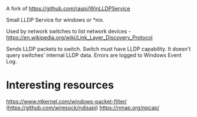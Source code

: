 
A fork of https://github.com/raspi/WinLLDPService

Small LLDP Service for windows or *nix.

Used by network switches to list network devices - https://en.wikipedia.org/wiki/Link_Layer_Discovery_Protocol

Sends LLDP packets to switch. Switch must have LLDP capability. It doesn't query switches' internal LLDP data. Errors are logged to Windows Event Log.

# Interesting resources

https://www.ntkernel.com/windows-packet-filter/ (https://github.com/wiresock/ndisapi)
https://nmap.org/npcap/
